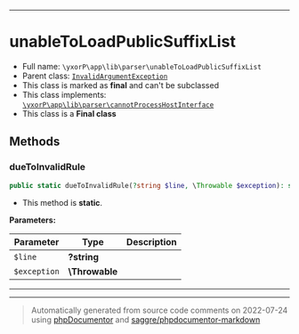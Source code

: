 ***

# unableToLoadPublicSuffixList





* Full name: `\yxorP\app\lib\parser\unableToLoadPublicSuffixList`
* Parent class: [`InvalidArgumentException`](../../../../InvalidArgumentException.md)
* This class is marked as **final** and can't be subclassed
* This class implements:
[`\yxorP\app\lib\parser\cannotProcessHostInterface`](./cannotProcessHostInterface.md)
* This class is a **Final class**




## Methods


### dueToInvalidRule



```php
public static dueToInvalidRule(?string $line, \Throwable $exception): self
```



* This method is **static**.




**Parameters:**

| Parameter | Type | Description |
|-----------|------|-------------|
| `$line` | **?string** |  |
| `$exception` | **\Throwable** |  |




***


***
> Automatically generated from source code comments on 2022-07-24 using [phpDocumentor](http://www.phpdoc.org/) and [saggre/phpdocumentor-markdown](https://github.com/Saggre/phpDocumentor-markdown)
